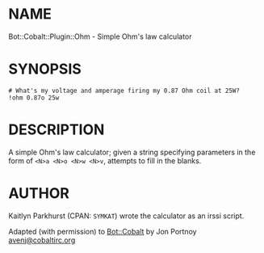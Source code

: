 # NAME

Bot::Cobalt::Plugin::Ohm - Simple Ohm's law calculator

# SYNOPSIS

    # What's my voltage and amperage firing my 0.87 Ohm coil at 25W?
    !ohm 0.87o 25w

# DESCRIPTION

A simple Ohm's law calculator; given a string specifying parameters in the
form of `<N>a <N>o <N>w <N>v`, attempts to fill in the blanks.

# AUTHOR

Kaitlyn Parkhurst (CPAN: `SYMKAT`) wrote the calculator as an irssi script.

Adapted (with permission) to [Bot::Cobalt](https://metacpan.org/pod/Bot::Cobalt) by Jon Portnoy <avenj@cobaltirc.org>
